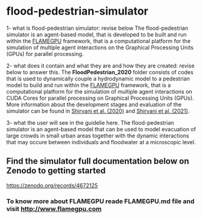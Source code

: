 # flood-pedestrian-simulator

1- what is flood-pedestrian simulator: revise below
The flood-pedestrian simulator is an agent-based model, that is developed to be built and run within the [FLAMEGPU](http://www.flamegpu.com/) framework, that is a computational platform for the simulation of multiple agent interactions on the Graphical Processing Units (GPUs) for parallel processing.

2- what does it contain and what they are and how they are created: revise below to answer this. 
The **FloodPedestrian_2020** folder consists of codes that is used to dynamically couple a hydrodynamic model to a pedestrian model to build and run within the [FLAMEGPU](http://www.flamegpu.com/) framework, that is a computational platform for the simulation of multiple agent interactions on CUDA Cores for parallel processing on Graphical Processing Units (GPUs). More information about the development stages and evaluation of the simulator can be found in [Shirvani et al. (2020)](https://iwaponline.com/jh/article/22/5/1078/75432/Agent-based-modelling-of-pedestrian-responses) and [Shirvani et al. (2021)](https://onlinelibrary.wiley.com/doi/abs/10.1111/jfr3.12695). 

3- what the user will see in the guidelie here. 
The flood-pedestrian simulator is an agent-based model that can be used to model evacuation of large crowds in small urban areas together with the dynamic interactions that may occure between individuals and floodwater at a microscopic level.

## Find the simulator full documentation below on Zenodo to getting started
https://zenodo.org/records/4672125

### To know more about FLAMEGPU reade FLAMEGPU.md file and visit http://www.flamegpu.com
